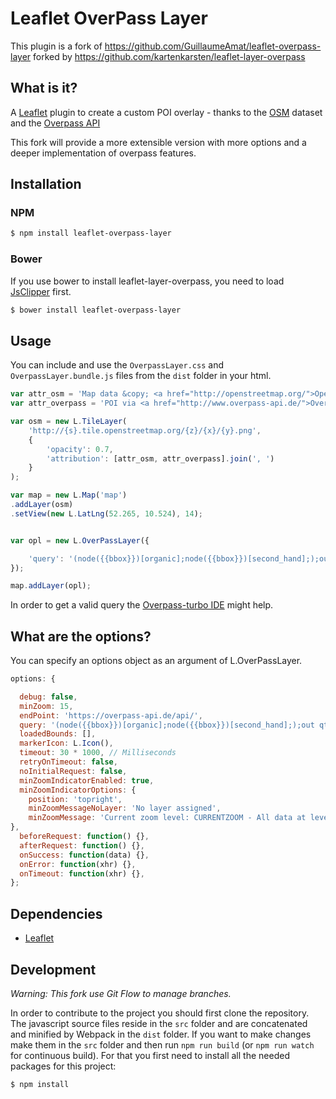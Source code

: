 # Leaflet OverPass Layer

This plugin is a fork of https://github.com/GuillaumeAmat/leaflet-overpass-layer forked by https://github.com/kartenkarsten/leaflet-layer-overpass

## What is it?
A [Leaflet](http://leafletjs.com/) plugin to create a custom POI overlay - thanks to the [OSM](http://www.openstreetmap.org/) dataset and the [Overpass API](http://overpass-api.de/)

This fork will provide a more extensible version with more options and a deeper implementation of
overpass features.


## Installation

### NPM

```bash
$ npm install leaflet-overpass-layer
```

### Bower

If you use bower to install leaflet-layer-overpass, you need to load [JsClipper](https://github.com/mathisonian/JsClipper) first.

```bash
$ bower install leaflet-overpass-layer
```

## Usage

You can include and use the `OverpassLayer.css` and `OverpassLayer.bundle.js` files from the `dist` folder in your html.


```javascript
var attr_osm = 'Map data &copy; <a href="http://openstreetmap.org/">OpenStreetMap</a> contributors';
var attr_overpass = 'POI via <a href="http://www.overpass-api.de/">Overpass API</a>';

var osm = new L.TileLayer(
    'http://{s}.tile.openstreetmap.org/{z}/{x}/{y}.png',
    {
        'opacity': 0.7,
        'attribution': [attr_osm, attr_overpass].join(', ')
    }
);

var map = new L.Map('map')
.addLayer(osm)
.setView(new L.LatLng(52.265, 10.524), 14);


var opl = new L.OverPassLayer({

    'query': '(node({{bbox}})[organic];node({{bbox}})[second_hand];);out qt;',
});

map.addLayer(opl);
```
In order to get a valid query the [Overpass-turbo IDE](http://overpass-turbo.eu/) might help.

## What are the options?
You can specify an options object as an argument of L.OverPassLayer.
```javascript
options: {

  debug: false,
  minZoom: 15,
  endPoint: 'https://overpass-api.de/api/',
  query: '(node({{bbox}})[organic];node({{bbox}})[second_hand];);out qt;',
  loadedBounds: [],
  markerIcon: L.Icon(),
  timeout: 30 * 1000, // Milliseconds
  retryOnTimeout: false,
  noInitialRequest: false,
  minZoomIndicatorEnabled: true,
  minZoomIndicatorOptions: {
    position: 'topright',
    minZoomMessageNoLayer: 'No layer assigned',
    minZoomMessage: 'Current zoom level: CURRENTZOOM - All data at level: MINZOOMLEVEL'
},
  beforeRequest: function() {},
  afterRequest: function() {},
  onSuccess: function(data) {},
  onError: function(xhr) {},
  onTimeout: function(xhr) {},
};
```

## Dependencies

* [Leaflet](https://github.com/Leaflet/Leaflet)

## Development

*Warning: This fork use Git Flow to manage branches.*

In order to contribute to the project you should first clone the repository. The javascript source files
reside in the `src` folder and are concatenated and minified by Webpack in the `dist` folder. If you want to make changes
make them in the `src` folder and then run `npm run build` (or `npm run watch` for continuous build).
For that you first need to install all the needed packages for this project:
```
$ npm install
```
